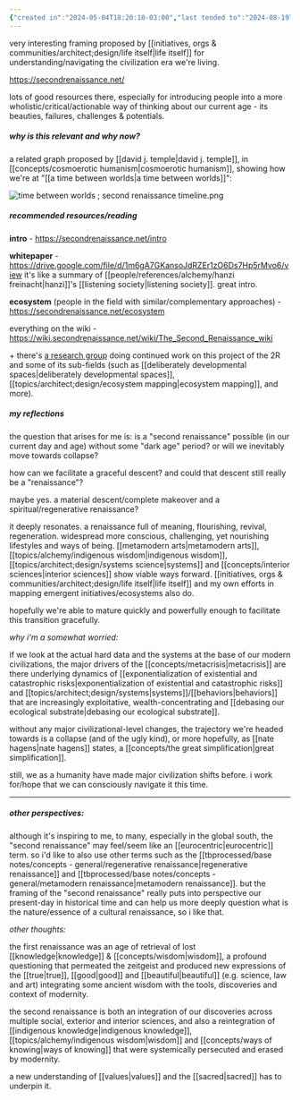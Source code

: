 ```yaml
---
{"created in":"2024-05-04T18:20:10-03:00","last tended to":"2024-08-19T03:05:41-03:00","tags":["🌿","metacrisis"],"aliases":["2R"],"dg-publish":true,"relevancescore":96,"permalink":"/concepts/second-renaissance/","dgPassFrontmatter":true,"created":"2024-05-04T18:20:10.067-03:00","updated":"2024-08-27T12:21:54.340-03:00"}
---
```


very interesting framing proposed by [[initiatives, orgs & communities/architect;design/life itself\|life itself]] for understanding/navigating the civilization era we're living.

https://secondrenaissance.net/

lots of good resources there, especially for introducing people into a more wholistic/critical/actionable way of thinking about our current age - its beauties, failures, challenges & potentials.

##### why is this relevant and why now?

a related graph proposed by [[david j. temple\|david j. temple]], in [[concepts/cosmoerotic humanism\|cosmoerotic humanism]], showing how we're at "[[a time between worlds\|a time between worlds]]":

![time between worlds ; second renaissance timeline.png](/img/user/assets/time%20between%20worlds%20;%20second%20renaissance%20timeline.png)

##### recommended resources/reading

**intro** - https://secondrenaissance.net/intro

**whitepaper** - https://drive.google.com/file/d/1m6gA7GKansoJdRZEr1zO6Ds7Hp5rMvo6/view
it's like a summary of [[people/references/alchemy/hanzi freinacht\|hanzi]]'s [[listening society\|listening society]]. great intro.

**ecosystem** (people in the field with similar/complementary approaches) - https://secondrenaissance.net/ecosystem

everything on the wiki - https://wiki.secondrenaissance.net/wiki/The_Second_Renaissance_wiki

\+ there's [a research group](https://lifeitself.org/research) doing continued work on this project of the 2R and some of its sub-fields (such as [[deliberately developmental spaces\|deliberately developmental spaces]], [[topics/architect;design/ecosystem mapping\|ecosystem mapping]], and more).

##### my reflections

the question that arises for me is: is a "second renaissance" possible (in our current day and age) without some "dark age" period? or will we inevitably move towards collapse?

how can we facilitate a graceful descent? and could that descent still really be a "renaissance"?

maybe yes. a material descent/complete makeover and a spiritual/regenerative renaissance?

it deeply resonates. a renaissance full of meaning, flourishing, revival, regeneration. widespread more conscious, challenging, yet nourishing lifestyles and ways of being. [[metamodern arts\|metamodern arts]], [[topics/alchemy/indigenous wisdom\|indigenous wisdom]], [[topics/architect;design/systems science\|systems]] and [[concepts/interior sciences\|interior sciences]] show viable ways forward. [[initiatives, orgs & communities/architect;design/life itself\|life itself]] and my own efforts in mapping emergent initiatives/ecosystems also do.

hopefully we're able to mature quickly and powerfully enough to facilitate this transition gracefully.

*why i'm a somewhat worried:*

if we look at the actual hard data and the systems at the base of our modern civilizations, the major drivers of the [[concepts/metacrisis\|metacrisis]] are there  underlying dynamics of [[exponentialization of existential and catastrophic risks\|exponentialization of existential and catastrophic risks]] and [[topics/architect;design/systems\|systems]]/[[behaviors\|behaviors]] that are increasingly exploitative, wealth-concentrating and [[debasing our ecological substrate\|debasing our ecological substrate]].

without any major civilizational-level changes, the trajectory we're headed towards is a collapse (and of the ugly kind), or more hopefully, as [[nate hagens\|nate hagens]] states, a [[concepts/the great simplification\|great simplification]].

still, we as a humanity have made major civilization shifts before. i work for/hope that we can consciously navigate it this time.

---
##### other perspectives:

although it's inspiring to me, to many, especially in the global south, the "second renaissance" may feel/seem like an [[eurocentric\|eurocentric]] term. so i'd like to also use other terms such as the [[tbprocessed/base notes/concepts - general/regenerative renaissance\|regenerative renaissance]] and [[tbprocessed/base notes/concepts - general/metamodern renaissance\|metamodern renaissance]]. but the framing of the "second renaissance" really puts into perspective our present-day in historical time and can help us more deeply question what is the nature/essence of a cultural renaissance, so i like that.


*other thoughts:*

the first renaissance was an age of retrieval of lost [[knowledge\|knowledge]] & [[concepts/wisdom\|wisdom]], a profound questioning that permeated the zeitgeist and produced new expressions of the [[true\|true]], [[good\|good]] and [[beautiful\|beautiful]] (e.g. science, law and art) integrating some ancient wisdom with the tools, discoveries and context of modernity.

the second renaissance is both an integration of our discoveries across multiple social, exterior and interior sciences, and also a reintegration of [[indigenous knowledge\|indigenous knowledge]], [[topics/alchemy/indigenous wisdom\|wisdom]] and [[concepts/ways of knowing\|ways of knowing]] that were systemically persecuted and erased by modernity.

a new understanding of [[values\|values]] and the [[sacred\|sacred]] has to underpin it.